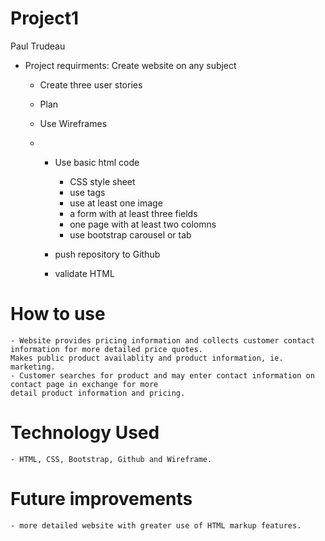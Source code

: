 # Project1
Paul Trudeau

- Project requirments: Create website on any subject
  
  - Create three user stories
  - Plan
  - Use Wireframes
 
  - 
    - Use basic html code
        - CSS style sheet
        - use <a> tags
        - use at least one image
        - a form with at least three fields
        - one page with at least two colomns
        - use bootstrap carousel or tab
          
    - push repository to Github
    - validate HTML
   
# How to use
    - Website provides pricing information and collects customer contact information for more detailed price quotes. 
    Makes public product availablity and product information, ie. marketing.
    - Customer searches for product and may enter contact information on contact page in exchange for more
    detail product information and pricing. 

# Technology Used
    - HTML, CSS, Bootstrap, Github and Wireframe.

# Future improvements
    - more detailed website with greater use of HTML markup features.
    


